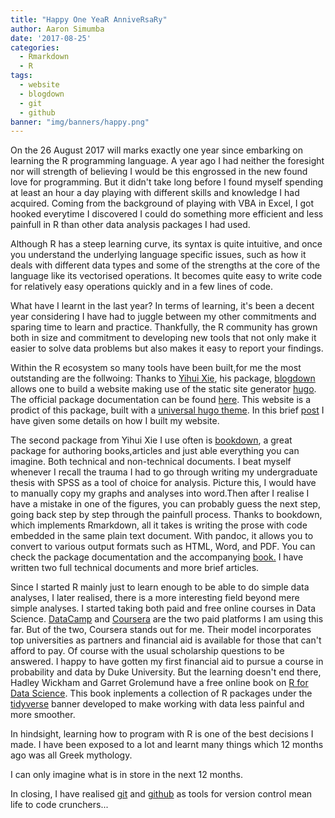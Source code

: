 ```yaml
---
title: "Happy One YeaR AnniveRsaRy"
author: Aaron Simumba
date: '2017-08-25'
categories:
  - Rmarkdown
  - R
tags:
  - website
  - blogdown
  - git
  - github
banner: "img/banners/happy.png"
---
```


On the 26 August 2017 will marks exactly one year since embarking on learning the R programming language. A year ago I had neither the foresight nor will strength of believing I would be this engrossed in the new found love for programming. But it didn't take long before I found myself spending at least an hour a day playing with different skills and knowledge I had acquired. Coming from the background of playing with VBA in Excel, I got hooked everytime I discovered I could do something more efficient and less painfull in R than other data analysis packages I had used.

Although R has a steep learning curve, its syntax is quite intuitive, and once you understand the underlying language specific issues, such as how it deals with different data types and some of the strengths at the core of the language like its vectorised operations. It becomes quite easy to write code for relatively easy operations quickly and in a few lines of code.

What have I learnt in the last year?
In terms of learning, it's been a decent year considering I have had to juggle between my other commitments and sparing time to learn and practice. Thankfully, the R community has grown both in size and commitment to developing new tools that not only make it easier to solve data problems but also makes it easy to report your findings.


Within the R ecosystem so many tools have been built,for me the most outstanding are the follwoing:
Thanks to [Yihui Xie](https://yihui.name/en/), his package, [blogdown](https://github.com/rstudio/blogdown) allows one to build a website making use of the static site generator [hugo](https://gohugo.io/). The official package documentation can be found [here](https://bookdown.org/yihui/blogdown/). This website is a prodict of this package, built with a [universal hugo theme](https://themes.gohugo.io/hugo-universal-theme/). In this brief [post](https://asimumba.rbind.io/blog/2017-07-03-building-a-website-with-blogdown-and-hugo/) I have given some details on how I built my website.

The second package from Yihui Xie I use often is [bookdown](https://github.com/rstudio/bookdown), a great package for authoring books,articles and just able everything you can imagine. Both technical and non-technical documents. I beat myself whenever I recall the trauma I had to go through writing my undergraduate thesis with SPSS as a tool of choice for analysis. Picture this, I would have to manually copy my graphs and analyses into word.Then after I realise I have a mistake in one of the figures, you can probably guess the next step, going back step by step through the painfull process. Thanks to bookdown, which implements Rmarkdown, all it takes is writing the prose with code embedded in the same plain text document. With pandoc, it allows you  to convert to various output formats such as HTML, Word, and PDF. You can check the package documentation and the accompanying [book.](https://bookdown.org/yihui/bookdown/) I have written two full technical documents and more brief articles.

Since I started R mainly just to learn enough to be able to do simple data analyses, I later realised, there is a more interesting field beyond mere simple analyses. I started taking both paid and free online courses in Data Science. [DataCamp](https://www.datacamp.com/) and [Coursera]() are the two paid platforms I am using this far. But of the two, Coursera stands out for me. Their model incorporates top universities as partners and financial aid is available for those that can't afford to pay. Of course with the usual scholarship questions to be answered. I happy to have gotten my first financial aid to pursue a course in probability and data by Duke University. But the learning doesn't end there, Hadley Wickham and Garret Grolemund have a free online book on [R for Data Science](http://r4ds.had.co.nz/). This book inplements a collection of R packages under the [tidyverse](http://tidyverse.org/) banner developed to make working with data less painful and more smoother.

In hindsight, learning how to program with R is one of the best decisions I made. I have been exposed to a lot and learnt many things which 12 months ago was all Greek mythology.

I can only imagine what is in store in the next 12 months. 


In closing, I have realised [git](https://git-scm.com/) and [github](https://github.com/) as tools for version control mean life to code crunchers...

